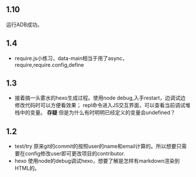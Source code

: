 ## 1.10
运行ADB成功。

## 1.4
+ require.js小练习，data-main相当于用了async，require,require.config,define


## 1.3
+ 接着搞一头雾水的hexo生成过程。使用node debug,入手restart，边调试边修改代码时可以方便看效果；
repl命令进入JS交互界面，可以查看当前调试堆栈中的变量。
**存疑** 但是为什么有时明明已经定义的变量会undefined？

## 1.2
+ test/try 原来git的commit的按照user的name和email计算的。所以想要只需要在config修改user即可更改项目的contributor.
+ hexo 使用node的debug调试hexo，想要了解是怎样有markdown渲染到HTML的。
